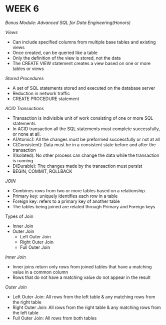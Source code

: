 # WEEK 6
*Bonus Module: Advanced SQL for Data Engineering(Honors)*

*Views*
* Can include specified columns from multiple base tables and existing views
* Once created, can be queried like a table
* Only the definition of the view is stored, not the data
* The CREATE VIEW statement creates a view based on one or more tables or views

*Stored Procedures*
* A set of SQL statements stored and executed on the database server
* Reduction in network traffic
* CREATE PROCEDURE statement

*ACID Transactions*
* Transaction is indivisible unit of work consisting of one or more SQL statements
* In ACID transaction all the SQL statements must complete successfully, or none at all.
* A(Atomic): All the changes must be preformed successfully or not at all
* C(Consistent): Data must be in a consistent state before and after the transaction
* I(Isolated): No other process can change the data while the transaction is running
* D(Durable): The changes made by the transaction must persist
* BEGIN, COMMIT, ROLLBACK

*JOIN*
* Combines rows from two or more tables based on a relationship.
* Primary key: uniquely identifies each row in a table
* Foreign key: refers to a primary key of another table
* The tables being joined are related through Primary and Foreign keys

Types of Join
* Inner Join
* Outer Join
	* Left Outer Join
	* Right Outer Join
	* Full Outer Join

*Inner Join*
* Inner joins return only rows from joined tables that have a matching value in a common column
* Rows that do not have a matching value do not appear in the result

*Outer Join*
* Left Outer Join: All rows from the left table & any matching rows from the right table
* Right Outer Join: All rows from the right table & any matching rows from the left table
* Full Outer Join: All rows from both tables
